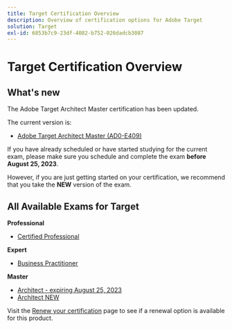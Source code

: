 ```yaml
---
title: Target Certification Overview
description: Overview of certification options for Adobe Target
solution: Target
exl-id: 6853b7c9-23df-4082-b752-026dadcb3087
---
```

# Target Certification Overview

## What's new

The Adobe Target Architect Master certification has been updated. 

The current version is:

* [Adobe Target Architect Master (AD0-E409)](/help/certifications/at/at-m-architect.md)

If you have already scheduled or have started studying for the current exam, please make sure you schedule and complete the exam **before August 25, 2023**. 

However, if you are just getting started on your certification, we recommend that you take the **NEW** version of the exam.

## All Available Exams for Target

**Professional**

* [Certified Professional](/help/certifications/at/at-p-business.md) <!--AD0-E408-->

**Expert**

* [Business Practitioner](/help/certifications/at/at-e-business.md) <!--AD0-E406-->

**Master**

* [Architect - expiring August 25, 2023](/help/certifications/at/at-m-architect.md) <!--AD0-E407-->
* [Architect NEW](/help/certifications/at/at-m-architect0623.md) <!--AD0-E409-->

Visit the [Renew your certification](/help/certifications/renew.md) page to see if a renewal option is available for this product.
